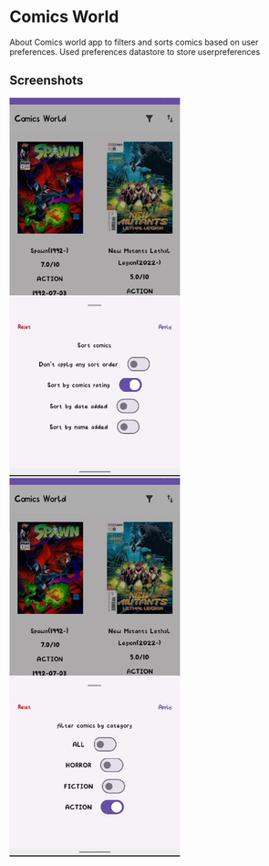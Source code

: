 
# Comics World



About
Comics world app to filters and sorts comics based on user preferences. Used preferences datastore to store userpreferences






## Screenshots

![img.png](screenshots/img.png)
![img.png](screenshots/img_1.png)
